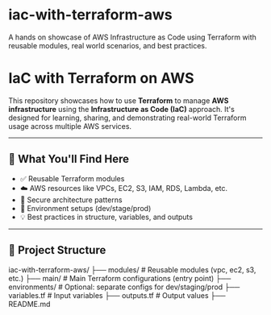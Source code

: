 # iac-with-terraform-aws
A hands on showcase of AWS Infrastructure as Code using Terraform with reusable modules, real world scenarios, and best practices.

# IaC with Terraform on AWS

This repository showcases how to use **Terraform** to manage **AWS infrastructure** using the **Infrastructure as Code (IaC)** approach. It's designed for learning, sharing, and demonstrating real-world Terraform usage across multiple AWS services.

---

## 🔧 What You'll Find Here

- ✅ Reusable Terraform modules
- ☁️ AWS resources like VPCs, EC2, S3, IAM, RDS, Lambda, etc.
- 🔐 Secure architecture patterns
- 🧪 Environment setups (dev/stage/prod)
- 💡 Best practices in structure, variables, and outputs

---

## 📁 Project Structure

iac-with-terraform-aws/
├── modules/ # Reusable modules (vpc, ec2, s3, etc.)
├── main/ # Main Terraform configurations (entry point)
├── environments/ # Optional: separate configs for dev/staging/prod
├── variables.tf # Input variables
├── outputs.tf # Output values
├── README.md

